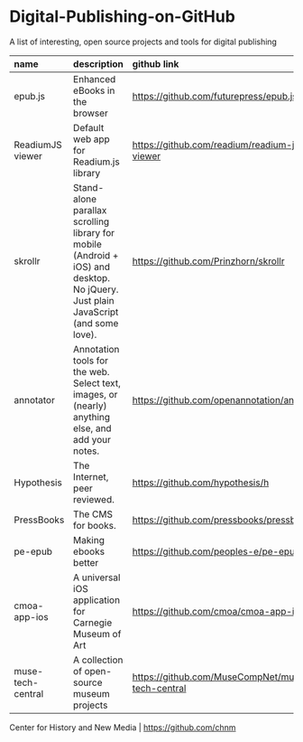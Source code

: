 Digital-Publishing-on-GitHub
============================

A list of interesting, open source projects and tools for digital publishing

name | description | github link
:----- | :----- | :-----
epub.js | Enhanced eBooks in the browser | https://github.com/futurepress/epub.js
ReadiumJS viewer | Default web app for Readium.js library | https://github.com/readium/readium-js-viewer
skrollr | Stand-alone parallax scrolling library for mobile (Android + iOS) and desktop. No jQuery. Just plain JavaScript (and some love). | https://github.com/Prinzhorn/skrollr
annotator | Annotation tools for the web. Select text, images, or (nearly) anything else, and add your notes. | https://github.com/openannotation/annotator
Hypothesis | The Internet, peer reviewed. | https://github.com/hypothesis/h
PressBooks | The CMS for books. | https://github.com/pressbooks/pressbooks
pe-epub | Making ebooks better | https://github.com/peoples-e/pe-epub
cmoa-app-ios | A universal iOS application for Carnegie Museum of Art | https://github.com/cmoa/cmoa-app-ios
muse-tech-central | A collection of open-source museum projects | https://github.com/MuseCompNet/muse-tech-central


Center for History and New Media | https://github.com/chnm

